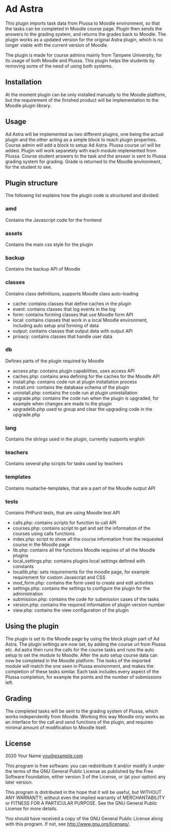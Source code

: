 # Ad Astra #

This plugin imports task data from Plussa to Moodle environment, so that the tasks can be completed in Moodle course page. Plugin then sends the answers to the grading system, and returns the grades back to Moodle. The plugin works as a updated version for the original Astra plugin, which is no longer viable with the current version of Moodle.

The plugin is made for course admins mainly from Tampere University, for its usage of both Moodle and Plussa. This plugin helps the students by removing some of the need of using both systems.

## Installation ##

At the moment plugin can be only installed manually to the Moodle platform, but the requirement of the finished product will be implementation to the Moodle plugin library.

## Usage ##

Ad Astra will be implemented as two different plugins, one being the actual plugin and the other acting as a simple block to reach plugin properties.
Course admin will add a block to setup Ad Astra. Plussa course url will be added.
Plugin will work separetely with each module implemented from Plussa.
Course student answers to the task and the answer is sent to Plussa grading system for grading. Grade is returned to the Moodle environment, for the student to see.

## Plugin structure

The following list explains how the plugin code is structured and divided:

### amd
Contains the Javascript code for the frontend

### assets
Contains the main css style for the plugin

### backup
Contains the backup API of Moodle

### classes
Contains class definitions, supports Moodle class auto-loading
* cache: contains classes that define caches in the plugin
* event: contains classes that log events in the log
* form: contains forming classes that use Moodle form API
* local: contains classes that work in a local Moodle environment, including auto setup and forming of data
* output: contains classes that output data with output API
* privacy: contains classes that handle user data

### db
Defines parts of the plugin required by Moodle
* access.php: contains plugin capabilities, uses access API
* caches.php: contains area defining for the caches for the Moodle API
* install.php: contains code run at plugin installation process
* install.xml: contains the database schema of the plugin
* uninstall.php: contains the code run at plugin uninstallation
* upgrade.php: contains the code run when the plugin is upgraded, for example when changes are made to the plugin
* upgradelib.php used to group and clear the upgrading code in the upgrade.php

### lang
Contains the strings used in the plugin, currently supports english
### teachers
Contains several php scripts for tasks used by teachers
### templates
Contains mustache-templates, that are a part of the Moodle output API
### tests
Contains PHPunit tests, that are using Moodle test API
* calls.php: contains scripts for function to call API
* courses.php: contains script to get and set the information of the courses using calls functions
* index.php: script to show all the course information from the requested course in the Moodle page
* lib.php: contains all the functions Moodle requires of all the Moodle plugins
* local_settings.php: contains plugins local settings defined with constants
* locallib.php: sets requirements for the moodle page, for example requirement for custom Javascript and CSS
* mod_form.php: contains the form used to create and edit activities
* settings.php: contains the settings to configure the plugin for the administration
* submission.php: contains the code for submission cases of the tasks
* version.php: contains the required information of plugin version number
* view.php: contains the view configuration of the plugin
## Using the plugin
The plugin is set to the Moodle page by using the block plugin part of Ad Astra. The plugin settings are now set, by adding the course url from Plussa etc. Ad astra then runs the calls for the course tasks and runs the auto setup to set the module to Moodle. After the auto setup course data can now be completed in the Moodle platform. The looks of the imported module will match the one seen in Plussa environment, and makes the completion of these tasks similar. Each task includes every aspect of the Plussa completion, for example the points and the number of submissions left.
## Grading
The completed tasks will be sent to the grading system of Plussa, which works independently from Moodle. Working this way Moodle only works as an interface for the call and send functions of the plugin, and requires minimal amount of modification to Moodle itself.
## License ##

2020 Your Name <you@example.com>

This program is free software: you can redistribute it and/or modify it under
the terms of the GNU General Public License as published by the Free Software
Foundation, either version 3 of the License, or (at your option) any later
version.

This program is distributed in the hope that it will be useful, but WITHOUT ANY
WARRANTY; without even the implied warranty of MERCHANTABILITY or FITNESS FOR A
PARTICULAR PURPOSE.  See the GNU General Public License for more details.

You should have received a copy of the GNU General Public License along with
this program.  If not, see <http://www.gnu.org/licenses/>.

